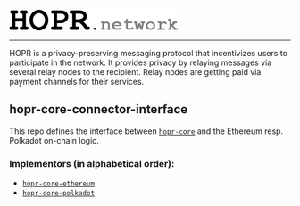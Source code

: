 <a href="#"><img src="hopr.png"></a>

---

HOPR is a privacy-preserving messaging protocol that incentivizes users to participate in the network. It provides privacy by relaying messages via several relay nodes to the recipient. Relay nodes are getting paid via payment channels for their services.

## hopr-core-connector-interface

This repo defines the interface between [`hopr-core`](https://github.com/hoprnet/hopr-core) and the Ethereum resp. Polkadot on-chain logic.

### Implementors (in alphabetical order):
- [`hopr-core-ethereum`](https://github.com/hoprnet/hopr-core-ethereum)
- [`hopr-core-polkadot`](https://github.com/hoprnet/hopr-core-polkadot)
